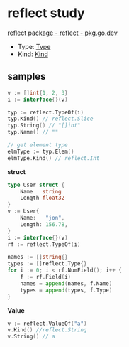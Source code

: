 # reflect study

[reflect package \- reflect \- pkg\.go\.dev](https://pkg.go.dev/reflect)

- Type: [Type](https://pkg.go.dev/reflect#Type)
- Kind: [Kind](https://pkg.go.dev/reflect#Kind)

## samples

```go
v := []int{1, 2, 3}
i := interface{}(v)

typ := reflect.TypeOf(i)
typ.Kind() // reflect.Slice
typ.String() // "[]int"
typ.Name() // ""

// get element type
elmType := typ.Elem()
elmType.Kind() // reflect.Int
```

**struct**

```go
type User struct {
    Name   string
    Length float32
}
v := User{
    Name:   "jon",
    Length: 156.78,
}
i := interface{}(v)
rf := reflect.TypeOf(i)

names := []string{}
types := []reflect.Type{}
for i := 0; i < rf.NumField(); i++ {
    f := rf.Field(i)
    names = append(names, f.Name)
    types = append(types, f.Type)
}
```

**Value**

```go
v := reflect.ValueOf("a")
v.Kind() //reflect.String
v.String() // a
```
